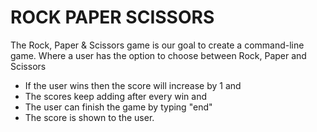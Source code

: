 # ROCK PAPER SCISSORS
The Rock, Paper & Scissors game is our goal to create a command-line game. 
Where a user has the option to choose between Rock, Paper and Scissors
- If the user wins then the score will increase by 1 and 
- The scores keep adding after every win and
- The user can finish the game by typing "end"
- The score is shown to the user.
